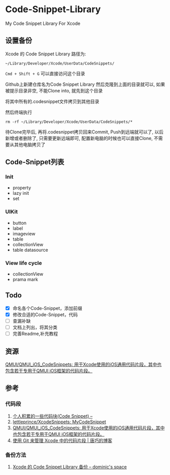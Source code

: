 # Code-Snippet-Library

My Code Snippet Library For Xcode

## 设置备份

Xcode 的 Code Snippet Library 路径为:


```
~/Library/Developer/Xcode/UserData/CodeSnippets/

```
`Cmd + Shift + G` 可以直接访问这个目录

Github上新建仓库名为Code Snippet Library 然后克隆到上面的目录就可以, 如果被提示目录非空, 不能Clone into, 就先到这个目录

将其中所有的.codesnippet文件拷贝到其他目录

然后终端执行

```objc
rm -rf ~/Library/Developer/Xcode/UserData/CodeSnippets/*
```

待Clone完毕后, 再将.codesnippet拷贝回来Commit, Push到远端就可以了, 以后新增或者删除了, 只需要更新远端即可, 配置新电脑的时候也可以直接Clone, 不需要从其他电脑拷贝了

## Code-Snippet列表

### Init

- property
- lazy init
- set

### UIKit

- button
- label
- imageview
- table
- collectionView
- table datasource

### View life cycle

- collectionView
- prama mark

## Todo 

- [x] 命名各个Code-Snippet，添加前缀
- [x] 修改合适的Code-Snippet，代码
- [ ] 查漏补缺
- [ ] 文档上列出，将其分类
- [ ] 完善Readme,补充教程

## 资源

[QMUI/QMUI_iOS_CodeSnippets: 用于Xcode使用的iOS通用代码片段，其中也包含若干专用于QMUI iOS框架的代码片段。](https://github.com/QMUI/QMUI_iOS_CodeSnippets)

## 参考

### 代码段

1. [个人积累的一些代码块(Code Snippet) –](http://ibloodline.com/articles/2016/03/27/code-snippet.html)
2. [lettleprince/XcodeSnippets: MyCodeSnippet](https://github.com/lettleprince/XcodeSnippets)
3. [QMUI/QMUI_iOS_CodeSnippets: 用于Xcode使用的iOS通用代码片段，其中也包含若干专用于QMUI iOS框架的代码片段。](https://github.com/QMUI/QMUI_iOS_CodeSnippets)
4. [使用 Git 来管理 Xcode 中的代码片段 | 唐巧的博客](http://blog.devtang.com/2012/02/04/use-git-to-manage-code-snippets/)

### 备份方法

1. [Xcode 的 Code Snippet Library 备份 – dominic's space](https://www.dominic-lian.space/2014-10/post-130)
